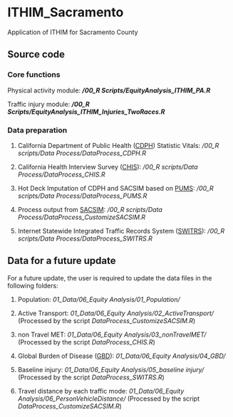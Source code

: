 # ITHIM_Sacramento

Application of ITHIM for Sacramento County

## Source code ##

### Core functions ###

Physical activity module: ***/00_R Scripts/EquityAnalysis_ITHIM_PA.R***

Traffic injury module: ***/00_R Scripts/EquityAnalysis_ITHIM_Injuries_TwoRaces.R***

### Data preparation ###

1. California Department of Public Health ([CDPH](http://https://www.cdph.ca.gov/Programs/CHSI/Pages/Data-and-Statistics-.aspx)) Statistic Vitals: */00_R scripts/Data Process/DataProcess_CDPH.R*

2. California Health Interview Survey ([CHIS](http://http://healthpolicy.ucla.edu/chis/Pages/default.aspx)): */00_R scripts/Data Process/DataProcess_CHIS.R*

3. Hot Deck Imputation of CDPH and SACSIM based on [PUMS](https://www.census.gov/programs-surveys/acs/data/pums.html): */00_R scripts/Data Process/DataProcess_PUMS.R*

4. Process output from [SACSIM](http://www.sacog.org/sites/main/files/file-attachments/plnrscmte_sacog_travel_model_wkshp_27mar2014.pdf): */00_R scripts/Data Process/DataProcess_CustomizeSACSIM.R*

5. Internet Statewide Integrated Traffic Records System ([SWITRS](https://www.chp.ca.gov/programs-services/services-information/switrs-internet-statewide-integrated-traffic-records-system)): */00_R scripts/Data Process/DataProcess_SWITRS.R*

## Data for a future update ##

For a future update, the user is required to update the data files in the following folders:

1. Population: *01_Data/06_Equity Analysis/01_Population/*

2. Active Transport: *01_Data/06_Equity Analysis/02_ActiveTransport/* (Processed by the script *DataProcess_CustomizeSACSIM.R*)

3. non Travel MET: *01_Data/06_Equity Analysis/03_nonTravelMET/* (Processed by the script *DataProcess_CHIS.R*)

4. Global Burden of Disease ([GBD](http://www.healthdata.org/gbd)): *01_Data/06_Equity Analysis/04_GBD/*

5. Baseline injury: *01_Data/06_Equity Analysis/05_baseline injury/* (Processed by the script *DataProcess_SWITRS.R*)

6. Travel distance by each traffic mode: *01_Data/06_Equity Analysis/06_PersonVehicleDistance/* (Processed by the script *DataProcess_CustomizeSACSIM.R*)







